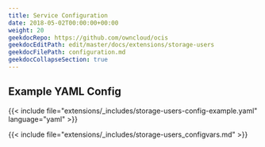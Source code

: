 ```yaml
---
title: Service Configuration
date: 2018-05-02T00:00:00+00:00
weight: 20
geekdocRepo: https://github.com/owncloud/ocis
geekdocEditPath: edit/master/docs/extensions/storage-users
geekdocFilePath: configuration.md
geekdocCollapseSection: true
---
```


## Example YAML Config

{{< include file="extensions/_includes/storage-users-config-example.yaml"  language="yaml" >}}

{{< include file="extensions/_includes/storage-users_configvars.md" >}}
